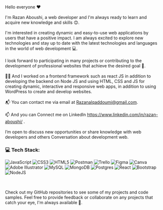  
Hello everyone :heart:
<br><br>I'm Razan Aboushi, a web developer and I'm always ready to learn and acquire new knowledge and skills 😊.<br><br> I'm interested in creating dynamic and easy-to-use web applications by users that have a positive impact. I am always excited to explore new technologies and stay up to date with the latest technologies and languages in the world of web development 💻.<br><br>I look forward to participating in many projects or contributing to the development of professional websites that achieve the desired goal 🚀.<br><br>:woman_technologist: And I worked on a frontend framework such as react JS in addition to developing the backend on Node JS  and using HTML, CSS and JS for creating dynamic, interactive and responsive web apps, in addition to using WordPress to create and develop websites.<br><br>:mailbox_with_mail:	You can contact me via email at Razanalqaddoumi@gmail.com.<br><br>📫 And you can Connect me on LinkedIn https://www.linkedin.com/in/razan-aboushi/ .<br><br>I’m open to discuss new opportunities or share knowledge with web developers and others Conversation about development web.

### 💻 Tech Stack:
![JavaScript](https://img.shields.io/badge/javascript-%23323330.svg?style=flat&logo=javascript&logoColor=%23F7DF1E) ![CSS3](https://img.shields.io/badge/css3-%231572B6.svg?style=flat&logo=css3&logoColor=white) ![HTML5](https://img.shields.io/badge/html5-%23E34F26.svg?style=flat&logo=html5&logoColor=white) ![Postman](https://img.shields.io/badge/Postman-FF6C37?style=flat&logo=postman&logoColor=white) ![Trello](https://img.shields.io/badge/Trello-%23026AA7.svg?style=flat&logo=Trello&logoColor=white) 	![Figma](https://img.shields.io/badge/figma-%23F24E1E.svg?style=flat&logo=figma&logoColor=white) ![Canva](https://img.shields.io/badge/Canva-%2300C4CC.svg?style=flat&logo=Canva&logoColor=white) ![Adobe Illustrator](https://img.shields.io/badge/adobeillustrator-%23FF9A00.svg?style=flat&logo=adobeillustrator&logoColor=white) ![MySQL](https://img.shields.io/badge/mysql-%2300f.svg?style=flat&logo=mysql&logoColor=white) ![MongoDB](https://img.shields.io/badge/MongoDB-%234ea94b.svg?style=flat&logo=mongodb&logoColor=white) ![Postgres](https://img.shields.io/badge/postgres-%23316192.svg?style=flat&logo=postgresql&logoColor=white) ![React](https://img.shields.io/badge/react-%2320232a.svg?style=flat&logo=react&logoColor=%2361DAFB) ![Bootstrap](https://img.shields.io/badge/bootstrap-%23563D7C.svg?style=flat&logo=bootstrap&logoColor=white) ![NodeJS](https://img.shields.io/badge/node.js-6DA55F?style=flat&logo=node.js&logoColor=white)

<br><br>Check out my GitHub repositories to see some of my projects and code samples. Feel free to provide feedback or collaborate on any projects that catch your eye, I'm always available :white_heart:.

